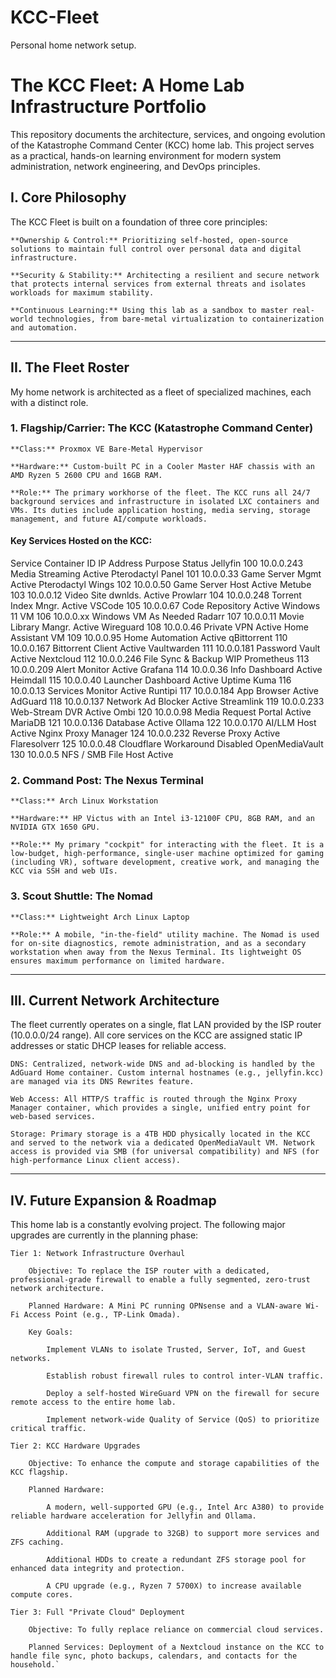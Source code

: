 # KCC-Fleet
Personal home network setup.

# The KCC Fleet: A Home Lab Infrastructure Portfolio

This repository documents the architecture, services, and ongoing evolution of the Katastrophe Command Center (KCC) home lab. This project serves as a practical, hands-on learning environment for modern system administration, network engineering, and DevOps principles.

## I. Core Philosophy

The KCC Fleet is built on a foundation of three core principles:

    **Ownership & Control:** Prioritizing self-hosted, open-source solutions to maintain full control over personal data and digital infrastructure.

    **Security & Stability:** Architecting a resilient and secure network that protects internal services from external threats and isolates workloads for maximum stability.

    **Continuous Learning:** Using this lab as a sandbox to master real-world technologies, from bare-metal virtualization to containerization and automation.

---

## II. The Fleet Roster

My home network is architected as a fleet of specialized machines, each with a distinct role.

### 1. Flagship/Carrier: **The KCC (Katastrophe Command Center)**

    **Class:** Proxmox VE Bare-Metal Hypervisor

    **Hardware:** Custom-built PC in a Cooler Master HAF chassis with an AMD Ryzen 5 2600 CPU and 16GB RAM.

    **Role:** The primary workhorse of the fleet. The KCC runs all 24/7 background services and infrastructure in isolated LXC containers and VMs. Its duties include application hosting, media serving, storage management, and future AI/compute workloads.

#### Key Services Hosted on the KCC:
Service	Container      ID	      IP Address	  Purpose	            Status
Jellyfin	           100	      10.0.0.243	  Media Streaming	    Active
Pterodactyl Panel	   101	      10.0.0.33	      Game Server Mgmt	    Active
Pterodactyl Wings	   102	      10.0.0.50	      Game Server Host	    Active
Metube                 103        10.0.0.12       Video Site dwnlds.    Active
Prowlarr    	       104	      10.0.0.248	  Torrent Index Mngr.   Active
VSCode	               105	      10.0.0.67	      Code Repository       Active
Windows 11 VM          106        10.0.0.xx       Windows VM            As Needed
Radarr                 107        10.0.0.11       Movie Library Mangr.  Active
Wireguard              108        10.0.0.46       Private VPN           Active
Home Assistant VM      109        10.0.0.95       Home Automation       Active
qBittorrent            110        10.0.0.167      Bittorrent Client     Active
Vaultwarden            111        10.0.0.181      Password Vault        Active
Nextcloud              112        10.0.0.246      File Sync & Backup    WIP
Prometheus             113        10.0.0.209      Alert Monitor         Active
Grafana                114        10.0.0.36       Info Dashboard        Active
Heimdall               115        10.0.0.40       Launcher Dashboard    Active
Uptime Kuma            116        10.0.0.13       Services Monitor      Active
Runtipi                117        10.0.0.184      App Browser           Active
AdGuard                118        10.0.0.137      Network Ad Blocker    Active
Streamlink             119        10.0.0.233      Web-Stream DVR        Active
Ombi                   120        10.0.0.98       Media Request Portal  Active
MariaDB                121        10.0.0.136      Database              Active
Ollama	               122	      10.0.0.170	  AI/LLM Host	        Active
Nginx Proxy Manager	   124	      10.0.0.232	  Reverse Proxy	        Active
Flaresolverr           125        10.0.0.48       Cloudflare Workaround Disabled
OpenMediaVault         130        10.0.0.5        NFS / SMB File Host   Active
				

### 2. Command Post: **The Nexus Terminal**

    **Class:** Arch Linux Workstation

    **Hardware:** HP Victus with an Intel i3-12100F CPU, 8GB RAM, and an NVIDIA GTX 1650 GPU.

    **Role:** My primary "cockpit" for interacting with the fleet. It is a low-budget, high-performance, single-user machine optimized for gaming (including VR), software development, creative work, and managing the KCC via SSH and web UIs.

### 3. Scout Shuttle: **The Nomad**

    **Class:** Lightweight Arch Linux Laptop

    **Role:** A mobile, "in-the-field" utility machine. The Nomad is used for on-site diagnostics, remote administration, and as a secondary workstation when away from the Nexus Terminal. Its lightweight OS ensures maximum performance on limited hardware.

---

## III. Current Network Architecture

The fleet currently operates on a single, flat LAN provided by the ISP router (10.0.0.0/24 range). All core services on the KCC are assigned static IP addresses or static DHCP leases for reliable access.

    DNS: Centralized, network-wide DNS and ad-blocking is handled by the AdGuard Home container. Custom internal hostnames (e.g., jellyfin.kcc) are managed via its DNS Rewrites feature.

    Web Access: All HTTP/S traffic is routed through the Nginx Proxy Manager container, which provides a single, unified entry point for web-based services.

    Storage: Primary storage is a 4TB HDD physically located in the KCC and served to the network via a dedicated OpenMediaVault VM. Network access is provided via SMB (for universal compatibility) and NFS (for high-performance Linux client access).

---

## IV. Future Expansion & Roadmap

This home lab is a constantly evolving project. The following major upgrades are currently in the planning phase:

    Tier 1: Network Infrastructure Overhaul

        Objective: To replace the ISP router with a dedicated, professional-grade firewall to enable a fully segmented, zero-trust network architecture.

        Planned Hardware: A Mini PC running OPNsense and a VLAN-aware Wi-Fi Access Point (e.g., TP-Link Omada).

        Key Goals:

            Implement VLANs to isolate Trusted, Server, IoT, and Guest networks.

            Establish robust firewall rules to control inter-VLAN traffic.

            Deploy a self-hosted WireGuard VPN on the firewall for secure remote access to the entire home lab.

            Implement network-wide Quality of Service (QoS) to prioritize critical traffic.

    Tier 2: KCC Hardware Upgrades

        Objective: To enhance the compute and storage capabilities of the KCC flagship.

        Planned Hardware:

            A modern, well-supported GPU (e.g., Intel Arc A380) to provide reliable hardware acceleration for Jellyfin and Ollama.

            Additional RAM (upgrade to 32GB) to support more services and ZFS caching.

            Additional HDDs to create a redundant ZFS storage pool for enhanced data integrity and protection.

            A CPU upgrade (e.g., Ryzen 7 5700X) to increase available compute cores.

    Tier 3: Full "Private Cloud" Deployment

        Objective: To fully replace reliance on commercial cloud services.

        Planned Services: Deployment of a Nextcloud instance on the KCC to handle file sync, photo backups, calendars, and contacts for the household.`